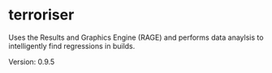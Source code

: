 # terroriser
Uses the Results and Graphics Engine (RAGE) and performs data anaylsis to intelligently find regressions in builds.

Version: 0.9.5
